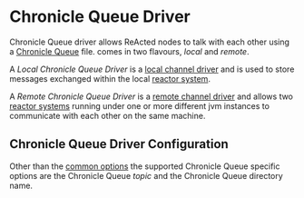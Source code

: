 # Chronicle Queue Driver

Chronicle Queue driver allows ReActed nodes to talk with each other using a [Chronicle Queue](https://github.com/OpenHFT/Chronicle-Queue) file.
comes in two flavours, *local* and *remote*.

A *Local Chronicle Queue Driver* is a [local channel driver](../README.md#Local-Channels) and is used to store messages
exchanged within the local [reactor system](../../reactor_system.md).

A *Remote Chronicle Queue Driver* is a [remote channel driver](../README.md#Remote-Channels) and allows two [reactor systems](../../reactor_system.md)
running under one or more different jvm instances to communicate with each other on the same machine.

## Chronicle Queue Driver Configuration

Other than the [common options](../README.md#Channel-driver-configuration) the supported Chronicle Queue specific options are
the Chronicle Queue *topic* and the Chronicle Queue directory name.




